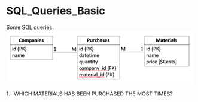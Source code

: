 # SQL_Queries_Basic
Some SQL queries.
<img src="image/Screen%20Shot%202020-05-14%20at%2010.28.22.png" width="500" height="145" />

1.- WHICH MATERIALS HAS BEEN PURCHASED THE MOST TIMES?
